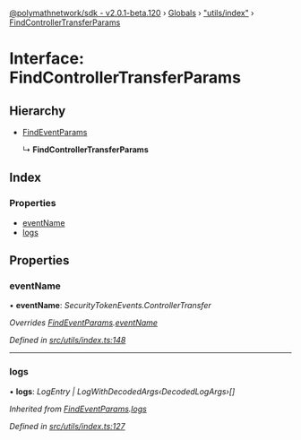 [@polymathnetwork/sdk - v2.0.1-beta.120](../README.md) › [Globals](../globals.md) › ["utils/index"](../modules/_utils_index_.md) › [FindControllerTransferParams](_utils_index_.findcontrollertransferparams.md)

# Interface: FindControllerTransferParams

## Hierarchy

- [FindEventParams](_utils_index_.findeventparams.md)

  ↳ **FindControllerTransferParams**

## Index

### Properties

- [eventName](_utils_index_.findcontrollertransferparams.md#eventname)
- [logs](_utils_index_.findcontrollertransferparams.md#logs)

## Properties

### eventName

• **eventName**: _SecurityTokenEvents.ControllerTransfer_

_Overrides [FindEventParams](_utils_index_.findeventparams.md).[eventName](_utils_index_.findeventparams.md#eventname)_

_Defined in [src/utils/index.ts:148](https://github.com/PolymathNetwork/polymath-sdk/blob/1da5bc5/src/utils/index.ts#L148)_

---

### logs

• **logs**: _LogEntry | LogWithDecodedArgs‹DecodedLogArgs›[]_

_Inherited from [FindEventParams](_utils_index_.findeventparams.md).[logs](_utils_index_.findeventparams.md#logs)_

_Defined in [src/utils/index.ts:127](https://github.com/PolymathNetwork/polymath-sdk/blob/1da5bc5/src/utils/index.ts#L127)_

